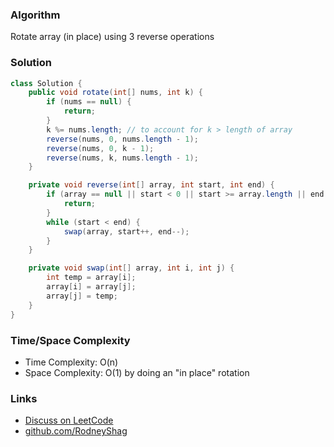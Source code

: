 ### Algorithm

Rotate array (in place) using 3 reverse operations

### Solution

```java
class Solution {
    public void rotate(int[] nums, int k) {
        if (nums == null) {
            return;
        }
        k %= nums.length; // to account for k > length of array
        reverse(nums, 0, nums.length - 1);
        reverse(nums, 0, k - 1);
        reverse(nums, k, nums.length - 1);
    }

    private void reverse(int[] array, int start, int end) {
        if (array == null || start < 0 || start >= array.length || end < 0 || end >= array.length) {
            return;
        }
        while (start < end) {
            swap(array, start++, end--);
        }
    }

    private void swap(int[] array, int i, int j) {
        int temp = array[i];
        array[i] = array[j];
        array[j] = temp;
    }
}
```

### Time/Space Complexity

- Time Complexity: O(n)
- Space Complexity: O(1) by doing an "in place" rotation

### Links

- [Discuss on LeetCode](https://leetcode.com/problems/rotate-array/discuss/304476)
- [github.com/RodneyShag](https://github.com/RodneyShag)
